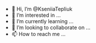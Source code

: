 - 👋 Hi, I’m @KseniiaTepliuk
- 👀 I’m interested in ...
- 🌱 I’m currently learning ...
- 💞️ I’m looking to collaborate on ...
- 📫 How to reach me ...

<!---
KseniiaTepliuk/KseniiaTepliuk is a ✨ special ✨ repository because its `README.md` (this file) appears on your GitHub profile.
You can click the Preview link to take a look at your changes.
--->
